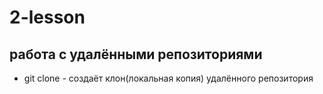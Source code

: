 # 2-lesson

## работа с удалёнными репозиториями

- git clone - создаёт клон(локальная копия) удалённого репозитория
